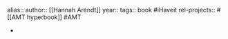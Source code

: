 alias::
author:: [[Hannah Arendt]]
year::
tags:: book #iHaveit
rel-projects:: #[[AMT hyperbook]] #AMT


-
